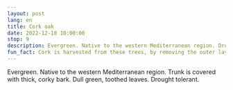```yaml
---
layout: post
lang: en
title: Cork oak
date: 2022-12-10 10:00:00
stop: 9
description: Evergreen. Native to the western Mediterranean region. Drought tolerant.
fun_fact: Cork is harvested from these trees, by removing the outer layer of bark, produced by the cork cambrium
---
```

Evergreen. Native to the western Mediterranean region. Trunk is covered with thick, corky bark. Dull green, toothed leaves. Drought tolerant.
